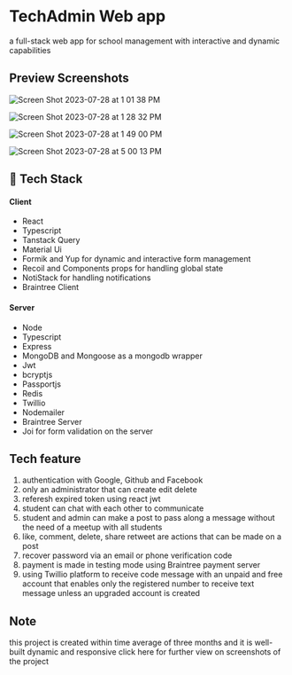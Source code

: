 
# TechAdmin Web app

a full-stack web app for school management with 
interactive and dynamic capabilities
 ## Preview Screenshots
![Screen Shot 2023-07-28 at 1 01 38 PM](https://github.com/clarensromeus/TechAdmin/assets/108362048/fefb5aa9-e819-4dda-b007-afa03fac83d4)

![Screen Shot 2023-07-28 at 1 28 32 PM](https://github.com/koolkishan/chat-app-react-nodejs/assets/108362048/cdd1dc44-c231-4ec6-ac15-0fd349badf67)

![Screen Shot 2023-07-28 at 1 49 00 PM](https://github.com/koolkishan/chat-app-react-nodejs/assets/108362048/08f68e8d-a33b-4b1f-9bb3-0cc765cdc4db)

![Screen Shot 2023-07-28 at 5 00 13 PM](https://github.com/koolkishan/chat-app-react-nodejs/assets/108362048/f94945cc-4a63-410f-a969-cfc6e4e88c47)




## 🚀 Tech Stack

#### Client

- React 
- Typescript
- Tanstack Query
- Material Ui
- Formik and Yup for dynamic and interactive form management
- Recoil and Components props for handling global state
- NotiStack for handling notifications
- Braintree Client

#### Server

- Node
- Typescript
- Express 
- MongoDB and Mongoose as a mongodb wrapper
- Jwt
- bcryptjs
- Passportjs
- Redis
- Twillio
- Nodemailer
- Braintree Server
- Joi for form validation on the server

## Tech feature
1) authentication with Google, Github and Facebook
2) only an administrator that can create edit delete 
3) referesh expired token using react jwt
4) student can chat with each other to communicate
5) student and admin can make a post to pass along a message without the need of a meetup with all students
6) like, comment, delete, share retweet are actions that can be made on a post
7) recover password via an email or phone verification code 
8) payment is made in testing mode using Braintree payment server
9) using Twillio platform to receive code message
with an unpaid and free account that enables only the registered number to receive text message unless an upgraded account is created 



## Note
this project is created within time average of three months and it is well-built dynamic and responsive
click here for further view on screenshots of the project



